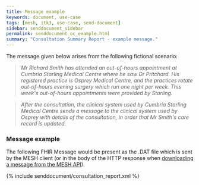 ```yaml
---
title: Message example
keywords: document, use-case
tags: [mesh, itk3, use-case, send-document]
sidebar: senddocument_sidebar
permalink: senddocument_oc_example.html
summary: "Consultation Summary Report - example message."
---
```


The message given below arises from the following fictional scenario:

>*Mr Richard Smith has attended an out-of-hours appointment at Cumbria Starling Medical Centre where he saw Dr Pritchard. His registered practice is Osprey Medical Centre, and the practices rotate out-of-hours evening surgery which run one night per week. This week's out-of-hours appointments were provided by Starling.*

>*After the consultation, the clinical system used by Cumbria Starling Medical Centre sends a message to the clinical system used by Osprey with details of the consultation, in order that Mr Smith's care record is updated.*

### Message example ###

The following FHIR Message would be present as the .DAT file which is sent by the MESH client (or in the body of the HTTP response when [downloading a message from the MESH API](https://meshapi.docs.apiary.io/#reference/0/mesh-messages/download-message)).


{% include senddocument/consultation_report.xml %}
